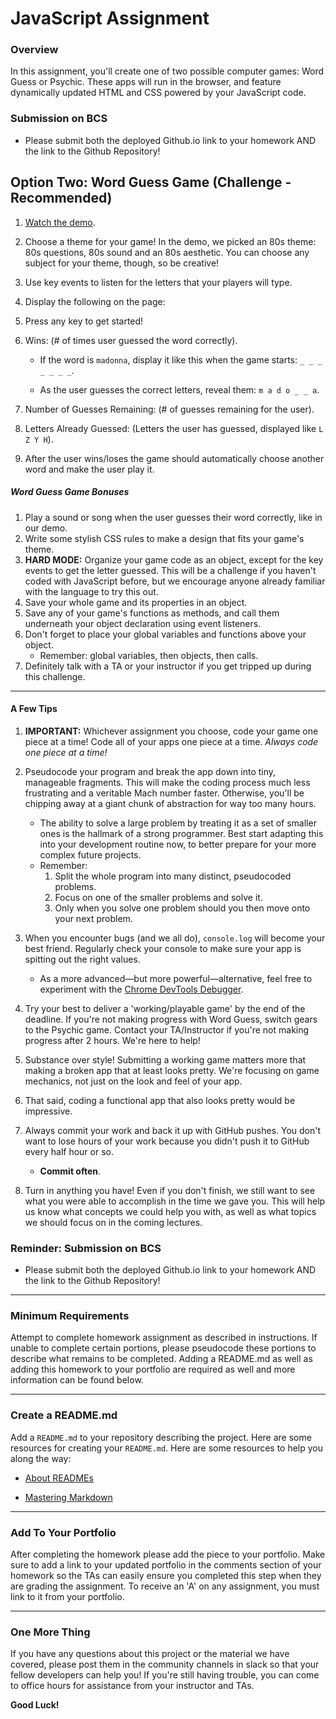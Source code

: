 # JavaScript Assignment

### Overview

In this assignment, you'll create one of two possible computer games: Word Guess or Psychic. These apps will run in the browser, and feature dynamically updated HTML and CSS powered by your JavaScript code.

### Submission on BCS

- Please submit both the deployed Github.io link to your homework AND the link to the Github Repository!

## Option Two: Word Guess Game (Challenge - Recommended)

1.  [Watch the demo](hangman-game-demo.mov).

2.  Choose a theme for your game! In the demo, we picked an 80s theme: 80s questions, 80s sound and an 80s aesthetic. You can choose any subject for your theme, though, so be creative!

3.  Use key events to listen for the letters that your players will type.

4.  Display the following on the page:

5.  Press any key to get started!

6.  Wins: (# of times user guessed the word correctly).

    - If the word is `madonna`, display it like this when the game starts: `_ _ _ _ _ _ _`.

    - As the user guesses the correct letters, reveal them: `m a d o _ _ a`.

7.  Number of Guesses Remaining: (# of guesses remaining for the user).

8.  Letters Already Guessed: (Letters the user has guessed, displayed like `L Z Y H`).

9.  After the user wins/loses the game should automatically choose another word and make the user play it.

##### Word Guess Game Bonuses

1.  Play a sound or song when the user guesses their word correctly, like in our demo.
2.  Write some stylish CSS rules to make a design that fits your game's theme.
3.  **HARD MODE:** Organize your game code as an object, except for the key events to get the letter guessed. This will be a challenge if you haven't coded with JavaScript before, but we encourage anyone already familiar with the language to try this out.
4.  Save your whole game and its properties in an object.
5.  Save any of your game's functions as methods, and call them underneath your object declaration using event listeners.
6.  Don't forget to place your global variables and functions above your object.
    - Remember: global variables, then objects, then calls.
7.  Definitely talk with a TA or your instructor if you get tripped up during this challenge.

---

#### A Few Tips

1.  **IMPORTANT:** Whichever assignment you choose, code your game one piece at a time! Code all of your apps one piece at a time. _Always code one piece at a time!_
2.  Pseudocode your program and break the app down into tiny, manageable fragments. This will make the coding process much less frustrating and a veritable Mach number faster. Otherwise, you'll be chipping away at a giant chunk of abstraction for way too many hours.

    - The ability to solve a large problem by treating it as a set of smaller ones is the hallmark of a strong programmer. Best start adapting this into your development routine now, to better prepare for your more complex future projects.
    - Remember:
      1.  Split the whole program into many distinct, pseudocoded problems.
      2.  Focus on one of the smaller problems and solve it.
      3.  Only when you solve one problem should you then move onto your next problem.

3.  When you encounter bugs (and we all do), `console.log` will become your best friend. Regularly check your console to make sure your app is spitting out the right values.

    - As a more advanced—but more powerful—alternative, feel free to experiment with the [Chrome DevTools Debugger](https://developers.google.com/web/tools/chrome-devtools/).

4.  Try your best to deliver a 'working/playable game' by the end of the deadline. If you're not making progress with Word Guess, switch gears to the Psychic game. Contact your TA/Instructor if you're not making progress after 2 hours. We're here to help!

5.  Substance over style! Submitting a working game matters more that making a broken app that at least looks pretty. We're focusing on game mechanics, not just on the look and feel of your app.
6.  That said, coding a functional app that also looks pretty would be impressive.

7.  Always commit your work and back it up with GitHub pushes. You don't want to lose hours of your work because you didn't push it to GitHub every half hour or so.

    - **Commit often**.

8.  Turn in anything you have! Even if you don't finish, we still want to see what you were able to accomplish in the time we gave you. This will help us know what concepts we could help you with, as well as what topics we should focus on in the coming lectures.

### Reminder: Submission on BCS

- Please submit both the deployed Github.io link to your homework AND the link to the Github Repository!

---

### Minimum Requirements

Attempt to complete homework assignment as described in instructions. If unable to complete certain portions, please pseudocode these portions to describe what remains to be completed. Adding a README.md as well as adding this homework to your portfolio are required as well and more information can be found below.

---

### Create a README.md

Add a `README.md` to your repository describing the project. Here are some resources for creating your `README.md`. Here are some resources to help you along the way:

- [About READMEs](https://help.github.com/articles/about-readmes/)

- [Mastering Markdown](https://guides.github.com/features/mastering-markdown/)

---

### Add To Your Portfolio

After completing the homework please add the piece to your portfolio. Make sure to add a link to your updated portfolio in the comments section of your homework so the TAs can easily ensure you completed this step when they are grading the assignment. To receive an 'A' on any assignment, you must link to it from your portfolio.

---

### One More Thing

If you have any questions about this project or the material we have covered, please post them in the community channels in slack so that your fellow developers can help you! If you're still having trouble, you can come to office hours for assistance from your instructor and TAs.

**Good Luck!**
